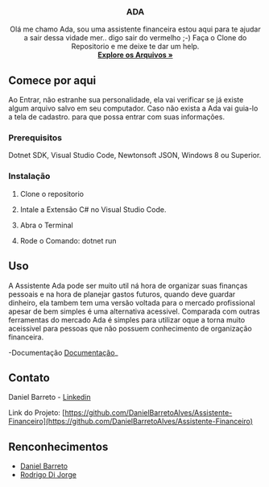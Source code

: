 
<!-- PROJECT LOGO -->
<br />
<p align="center">

  <h3 align="center">ADA</h3>

  <p align="center">
    Olá me chamo Ada, sou uma assistente financeira estou aqui para te ajudar a sair dessa vidade mer.. digo sair do vermelho ;-)
    Faça o Clone do Repositorio e me deixe te dar um help.
    <br />
    <a href="https://github.com/DanielBarretoAlves/Assistente-Financeiro"><strong>Explore os Arquivos »</strong></a>
  </p>
</p>


<!-- GETTING STARTED -->
## Comece por aqui

Ao Entrar, não estranhe sua personalidade, ela vai verificar se já existe algum arquivo salvo em seu computador.
Caso não exista a Ada vai guia-lo a tela de cadastro. para que possa entrar com suas informações.

### Prerequisitos

Dotnet SDK, Visual Studio Code, Newtonsoft JSON, Windows 8 ou Superior.

### Instalação

1. Clone o repositorio

2. Intale a Extensão C# no Visual Studio Code.

3. Abra o Terminal

4. Rode o Comando: dotnet run




<!-- USAGE EXAMPLES -->
## Uso

A Assistente Ada pode ser muito util ná hora de organizar suas finanças pessoais e na hora de planejar gastos futuros, quando deve guardar dinheiro, ela tambem tem uma versão voltada para o mercado profissional apesar de bem simples é uma alternativa acessivel.
Comparada com outras ferramentas do mercado Ada é simples para utilizar oque a torna muito aceissivel para pessoas que não possuem conhecimento de organização financeira.

-Documentação [Documentação](https://docs.google.com/document/d/1jn3Sm4WpYXu0ZbqDec1L9EmmMvGoxOjlqUfGl5XftgM/edit?usp=sharing)_



<!-- ROADMAP -->





<!-- CONTACT -->
## Contato

Daniel Barreto - [Linkedin](https://www.linkedin.com/in/daniel-barreto-63869811a/)

Link do Projeto: [https://github.com/DanielBarretoAlves/Assistente-Financeiro](https://github.com/DanielBarretoAlves/Assistente-Financeiro)



<!-- ACKNOWLEDGEMENTS -->
## Renconhecimentos

* [Daniel Barreto](https://github.com/DanielBarretoAlves)
* [Rodrigo Di Jorge](https://github.com/RodrigoDiJorge)







